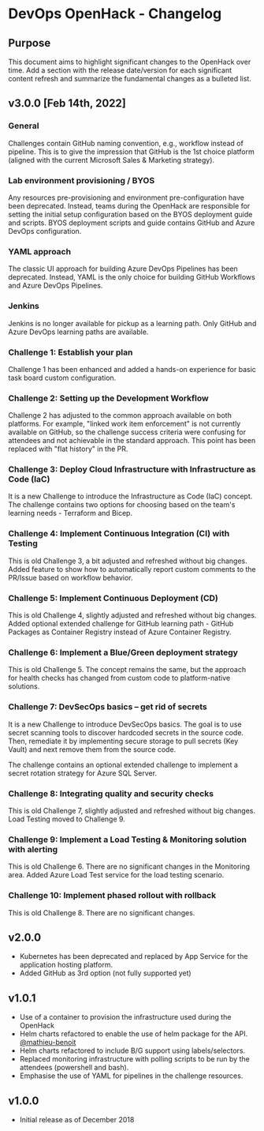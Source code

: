# DevOps OpenHack - Changelog

## Purpose

This document aims to highlight significant changes to the OpenHack over time.
Add a section with the release date/version for each significant content refresh and summarize the fundamental changes as a bulleted list.

## v3.0.0 [Feb 14th, 2022]

### General

Challenges contain GitHub naming convention, e.g., workflow instead of pipeline. This is to give the impression that GitHub is the 1st choice platform (aligned with the current Microsoft Sales & Marketing strategy).

### Lab environment provisioning / BYOS

Any resources pre-provisioning and environment pre-configuration have been deprecated. Instead, teams during the OpenHack are responsible for setting the initial setup configuration based on the BYOS deployment guide and scripts. BYOS deployment scripts and guide contains GitHub and Azure DevOps configuration.

### YAML approach

The classic UI approach for building Azure DevOps Pipelines has been deprecated. Instead, YAML is the only choice for building GitHub Workflows and Azure DevOps Pipelines.

### Jenkins

Jenkins is no longer available for pickup as a learning path. Only GitHub and Azure DevOps learning paths are available.

### Challenge 1: Establish your plan

Challenge 1 has been enhanced and added a hands-on experience for basic task board custom configuration.

### Challenge 2: Setting up the Development Workflow

Challenge 2 has adjusted to the common approach available on both platforms. For example, "linked work item enforcement" is not currently available on GitHub, so the challenge success criteria were confusing for attendees and not achievable in the standard approach. This point has been replaced with "flat history" in the PR.

### Challenge 3: Deploy Cloud Infrastructure with Infrastructure as Code (IaC)

It is a new Challenge to introduce the Infrastructure as Code (IaC) concept. The challenge contains two options for choosing based on the team's learning needs - Terraform and Bicep.

### Challenge 4: Implement Continuous Integration (CI) with Testing

This is old Challenge 3, a bit adjusted and refreshed without big changes. Added feature to show how to automatically report custom comments to the PR/Issue based on workflow behavior.

### Challenge 5: Implement Continuous Deployment (CD)

This is old Challenge 4, slightly adjusted and refreshed without big changes. Added optional extended challenge for GitHub learning path - GitHub Packages as Container Registry instead of Azure Container Registry.

### Challenge 6: Implement a Blue/Green deployment strategy

This is old Challenge 5. The concept remains the same, but the approach for health checks has changed from custom code to platform-native solutions.

### Challenge 7: DevSecOps basics – get rid of secrets

It is a new Challenge to introduce DevSecOps basics. The goal is to use secret scanning tools to discover hardcoded secrets in the source code. Then, remediate it by implementing secure storage to pull secrets (Key Vault) and next remove them from the source code.

The challenge contains an optional extended challenge to implement a secret rotation strategy for Azure SQL Server.

### Challenge 8: Integrating quality and security checks

This is old Challenge 7, slightly adjusted and refreshed without big changes. Load Testing moved to Challenge 9.

### Challenge 9: Implement a Load Testing & Monitoring solution with alerting

This is old Challenge 6. There are no significant changes in the Monitoring area. Added Azure Load Test service for the load testing scenario.

### Challenge 10: Implement phased rollout with rollback

This is old Challenge 8. There are no significant changes.

## v2.0.0

- Kubernetes has been deprecated and replaced by App Service for the application hosting platform.
- Added GitHub as 3rd option (not fully supported yet)

## v1.0.1

- Use of a container to provision the infrastructure used during the OpenHack
- Helm charts refactored to enable the use of helm package for the API. [@mathieu-benoit](https://github.com/mathieu-benoit)
- Helm charts refactored to include B/G support using labels/selectors.
- Replaced monitoring infrastructure with polling scripts to be run by the attendees (powershell and bash).
- Emphasise the use of YAML for pipelines in the challenge resources.

## v1.0.0

- Initial release as of December 2018
